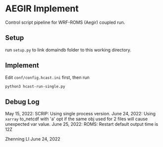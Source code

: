 # AEGIR Implement

Control script pipeline for WRF-ROMS (Aegir) coupled run.

## Setup
run `setup.py` to link domaindb folder to this working directory.

## Implement
Edit `conf/config.hcast.ini` first, then run 
```bash
python3 hcast-run-single.py
```

## Debug Log
May 15, 2022: SCRIP: Using single process version. 
June 24, 2022: Using `xarray` to_netcdf with 'a' opt if the same obj used for 2 files will cause unexpected var value.
June 25, 2022: ROMS: Restart default output time is 12Z

Zhenning LI
June 24, 2022
